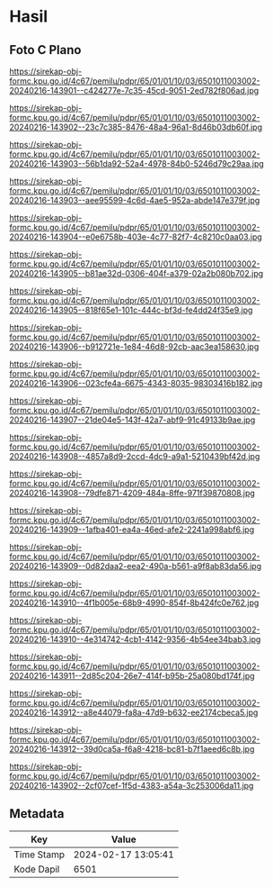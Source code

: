 # Hasil

## Foto C Plano

https://sirekap-obj-formc.kpu.go.id/4c67/pemilu/pdpr/65/01/01/10/03/6501011003002-20240216-143901--c424277e-7c35-45cd-9051-2ed782f806ad.jpg

https://sirekap-obj-formc.kpu.go.id/4c67/pemilu/pdpr/65/01/01/10/03/6501011003002-20240216-143902--23c7c385-8476-48a4-96a1-8d46b03db60f.jpg

https://sirekap-obj-formc.kpu.go.id/4c67/pemilu/pdpr/65/01/01/10/03/6501011003002-20240216-143903--56b1da92-52a4-4978-84b0-5246d79c29aa.jpg

https://sirekap-obj-formc.kpu.go.id/4c67/pemilu/pdpr/65/01/01/10/03/6501011003002-20240216-143903--aee95599-4c6d-4ae5-952a-abde147e379f.jpg

https://sirekap-obj-formc.kpu.go.id/4c67/pemilu/pdpr/65/01/01/10/03/6501011003002-20240216-143904--e0e6758b-403e-4c77-82f7-4c8210c0aa03.jpg

https://sirekap-obj-formc.kpu.go.id/4c67/pemilu/pdpr/65/01/01/10/03/6501011003002-20240216-143905--b81ae32d-0306-404f-a379-02a2b080b702.jpg

https://sirekap-obj-formc.kpu.go.id/4c67/pemilu/pdpr/65/01/01/10/03/6501011003002-20240216-143905--818f65e1-101c-444c-bf3d-fe4dd24f35e9.jpg

https://sirekap-obj-formc.kpu.go.id/4c67/pemilu/pdpr/65/01/01/10/03/6501011003002-20240216-143906--b912721e-1e84-46d8-92cb-aac3ea158630.jpg

https://sirekap-obj-formc.kpu.go.id/4c67/pemilu/pdpr/65/01/01/10/03/6501011003002-20240216-143906--023cfe4a-6675-4343-8035-98303416b182.jpg

https://sirekap-obj-formc.kpu.go.id/4c67/pemilu/pdpr/65/01/01/10/03/6501011003002-20240216-143907--21de04e5-143f-42a7-abf9-91c49133b9ae.jpg

https://sirekap-obj-formc.kpu.go.id/4c67/pemilu/pdpr/65/01/01/10/03/6501011003002-20240216-143908--4857a8d9-2ccd-4dc9-a9a1-5210439bf42d.jpg

https://sirekap-obj-formc.kpu.go.id/4c67/pemilu/pdpr/65/01/01/10/03/6501011003002-20240216-143908--79dfe871-4209-484a-8ffe-971f39870808.jpg

https://sirekap-obj-formc.kpu.go.id/4c67/pemilu/pdpr/65/01/01/10/03/6501011003002-20240216-143909--1afba401-ea4a-46ed-afe2-2241a998abf6.jpg

https://sirekap-obj-formc.kpu.go.id/4c67/pemilu/pdpr/65/01/01/10/03/6501011003002-20240216-143909--0d82daa2-eea2-490a-b561-a9f8ab83da56.jpg

https://sirekap-obj-formc.kpu.go.id/4c67/pemilu/pdpr/65/01/01/10/03/6501011003002-20240216-143910--4f1b005e-68b9-4990-854f-8b424fc0e762.jpg

https://sirekap-obj-formc.kpu.go.id/4c67/pemilu/pdpr/65/01/01/10/03/6501011003002-20240216-143910--4e314742-4cb1-4142-9356-4b54ee34bab3.jpg

https://sirekap-obj-formc.kpu.go.id/4c67/pemilu/pdpr/65/01/01/10/03/6501011003002-20240216-143911--2d85c204-26e7-414f-b95b-25a080bd174f.jpg

https://sirekap-obj-formc.kpu.go.id/4c67/pemilu/pdpr/65/01/01/10/03/6501011003002-20240216-143912--a8e44079-fa8a-47d9-b632-ee2174cbeca5.jpg

https://sirekap-obj-formc.kpu.go.id/4c67/pemilu/pdpr/65/01/01/10/03/6501011003002-20240216-143912--39d0ca5a-f6a8-4218-bc81-b7f1aeed6c8b.jpg

https://sirekap-obj-formc.kpu.go.id/4c67/pemilu/pdpr/65/01/01/10/03/6501011003002-20240216-143902--2cf07cef-1f5d-4383-a54a-3c253006da11.jpg


## Metadata

| Key        | Value               |
| ---------- | ------------------- |
| Time Stamp | 2024-02-17 13:05:41 |
| Kode Dapil | 6501                |



